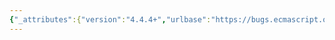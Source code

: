 ```yaml
---
{"_attributes":{"version":"4.4.4+","urlbase":"https://bugs.ecmascript.org/","maintainer":"dherman@mozilla.com"},"bug":{"bug_id":2194,"creation_ts":"2013-11-04 08:42:00 -0800","short_desc":"13.2.3  Destructuring Binding Patterns: Conditional parameterised production used without matching parameter","delta_ts":"2013-11-08 13:08:57 -0800","product":"Draft for 6th Edition","component":"technical issue","version":"Rev 20: October 28, 2013 Draft","rep_platform":"All","op_sys":"All","bug_status":"RESOLVED","resolution":"FIXED","priority":"Normal","bug_severity":"normal","everconfirmed":true,"reporter":{"uid":"andrebargull","name":"André Bargull"},"assigned_to":{"uid":"allen","name":"Allen Wirfs-Brock"},"long_desc":[{"commentid":6442,"comment_count":0,"who":{"uid":"andrebargull","name":"André Bargull"},"bug_when":"2013-11-04 08:42:04 -0800","thetext":"13.2.3  Destructuring Binding Patterns:\n\n> BindingElement[yield] :\n>   BindingPattern[?yield] Initialiser[?in, ?yield]opt\n\n> SingleNameBinding[yield] :\n>   BindingIdentifier[?yield] Initialiser[?in, ?yield]opt\n\n\n\"?in\" form is used, but there is no ingoing parameter \"in\". Change from \"[?in, ?yield]\" to \"[in, ?yield]\"."},{"commentid":6452,"comment_count":1,"who":{"uid":"allen","name":"Allen Wirfs-Brock"},"bug_when":"2013-11-04 09:09:46 -0800","thetext":"fixed in rev21 editor's draft"},{"commentid":6530,"comment_count":2,"who":{"uid":"allen","name":"Allen Wirfs-Brock"},"bug_when":"2013-11-08 13:08:57 -0800","thetext":"fixed in rev21 draft"}]}}
---
```


